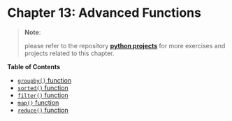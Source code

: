 # Chapter 13: Advanced Functions

> **Note**:
>
> please refer to the repository
> **[python projects](https://github.com/ghimiresdp/python-projects)** for more
> exercises and projects related to this chapter.

**Table of Contents**

- [`groupby()` function](chapter-13.1-groupby.md)
- [`sorted()` function](chapter-13.2-sorted.md)
- [`filter()` function](chapter-13.3-filter.md)
- [`map()` function](chapter-13.4-map.md)
- [`reduce()` function](chapter-13.5-reduce.md)

